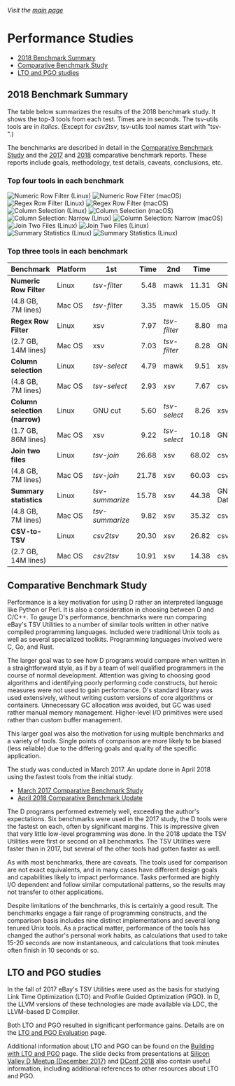 _Visit the [main page](../README.md)_

# Performance Studies

* [2018 Benchmark Summary](#2018-benchmark-summary)
* [Comparative Benchmark Study](#comparative-benchmark-study)
* [LTO and PGO studies](#lto-and-pgo-studies)

## 2018 Benchmark Summary

The table below summarizes the results of the 2018 benchmark study. It shows the top-3 tools from each test. Times are in seconds. The tsv-utils tools are in _italics_. (Except for *csv2tsv*, tsv-utils tool names start with "tsv-".)

The benchmarks are described in detail in the [Comparative Benchmark Study](#comparative-benchmark-study) and the [2017](comparative-benchmarks-2017.md) and [2018](comparative-benchmarks-2018.md) comparative benchmark reports. These reports include goals, methodology, test details, caveats, conclusions, etc.

### Top four tools in each benchmark

![Numeric Row Filter (Linux)](images/numeric-row-filter_linux_2018.jpg) ![Numeric Row Filter (macOS)](images/numeric-row-filter_linux_2018.jpg)
![Regex Row Filter (Linux)](images/regex-row-filter_linux_2018.jpg) ![Regex Row Filter (macOS)](images/regex-row-filter_linux_2018.jpg)
![Column Selection (Linux)](images/column-selection_linux_2018.jpg) ![Column Selection (macOS)](images/column-selection_macos_2018.jpg)
![Column Selection: Narrow (Linux)](images/column-selection-narrow_linux_2018.jpg) ![Column Selection: Narrow (macOS)](images/column-selection-narrow_macos_2018.jpg)
![Join Two Files (Linux)](images/join-two-files_linux_2018.jpg) ![Join Two Files (Linux)](images/join-two-files_macos_2018.jpg)
![Summary Statistics (Linux)](images/summary-statistics_linux_2018.jpg) ![Summary Statistics (Linux)](images/summary-statistics_macos_2018.jpg)

### Top three tools in each benchmark

| Benchmark                     | Platform | 1st             |  Time | 2nd          |  Time | 3rd          |  Time |
|-------------------------------|----------|-----------------|------:|--------------|------:|--------------|------:|
| **Numeric Row Filter**        | Linux    | _tsv-filter_    |  5.48 | mawk         | 11.31 | GNU awk      | 42.80 |
| (4.8 GB, 7M lines)            | Mac OS   | _tsv-filter_    |  3.35 | mawk         | 15.05 | GNU awk      | 24.25 |
| **Regex Row Filter**          | Linux    | xsv             |  7.97 | _tsv-filter_ |  8.80 | mawk         | 17.74 |
| (2.7 GB, 14M lines)           | Mac OS   | xsv             |  7.03 | _tsv-filter_ |  8.28 | GNU awk      | 16.47 |
| **Column selection**          | Linux    | _tsv-select_    |  4.79 | mawk         |  9.51 | xsv          |  9.74 |
| (4.8 GB, 7M lines)            | Mac OS   | _tsv-select_    |  2.93 | xsv          |  7.67 | csvtk        | 11.00 |
| **Column selection (narrow)** | Linux    | GNU cut         |  5.60 | _tsv-select_ |  8.26 | xsv          | 13.60 |
| (1.7 GB, 86M lines)           | Mac OS   | xsv             |  9.22 | _tsv-select_ | 10.18 | GNU cut      | 10.65 |
| **Join two files**            | Linux    | _tsv-join_      | 26.68 | xsv          | 68.02 | csvtk        | 98.51 |
| (4.8 GB, 7M lines)            | Mac OS   | _tsv-join_      | 21.78 | xsv          | 60.03 | csvtk        | 82.43 |
| **Summary statistics**        | Linux    | _tsv-summarize_ | 15.78 | xsv          | 44.38 | GNU Datamash | 48.51 |
| (4.8 GB, 7M lines)            | Mac OS   | _tsv-summarize_ |  9.82 | xsv          | 35.32 | csvtk        | 45.92 |
| **CSV-to-TSV**                | Linux    | _csv2tsv_       | 20.30 | xsv          | 26.82 | csvtk        | 44.82 |
| (2.7 GB, 14M lines)           | Mac OS   | _csv2tsv_       | 10.91 | xsv          | 14.38 | csvtk        | 32.49 |

## Comparative Benchmark Study

Performance is a key motivation for using D rather an interpreted language like Python or Perl. It is also a consideration in choosing between D and C/C++. To gauge D's performance, benchmarks were run comparing eBay's TSV Utilities to a number of similar tools written in other native compiled programming languages. Included were traditional Unix tools as well as several specialized toolkits. Programming languages involved were C, Go, and Rust.

The larger goal was to see how D programs would compare when written in a straightforward style, as if by a team of well qualified programmers in the course of normal development. Attention was giving to choosing good algorithms and identifying poorly performing code constructs, but heroic measures were not used to gain performance. D's standard library was used extensively, without writing custom versions of core algorithms or containers. Unnecessary GC allocation was avoided, but GC was used rather manual memory management. Higher-level I/O primitives were used rather than custom buffer management.

This larger goal was also the motivation for using multiple benchmarks and a variety of tools. Single points of comparison are more likely to be biased (less reliable) due to the differing goals and quality of the specific application.

The study was conducted in March 2017. An update done in April 2018 using the fastest tools from the initial study.

* [March 2017 Comparative Benchmark Study](comparative-benchmarks-2017.md)
* [April 2018 Comparative Benchmark Update](comparative-benchmarks-2018.md)

The D programs performed extremely well, exceeding the author's expectations. Six benchmarks were used in the 2017 study, the D tools were the fastest on each, often by significant margins. This is impressive given that very little low-level programming was done. In the 2018 update the TSV Utilities were first or second on all benchmarks. The TSV Utilities were faster than in 2017, but several of the other tools had gotten faster as well.

As with most benchmarks, there are caveats. The tools used for comparison are not exact equivalents, and in many cases have different design goals and capabilities likely to impact performance. Tasks performed are highly I/O dependent and follow similar computational patterns, so the results may not transfer to other applications.

Despite limitations of the benchmarks, this is certainly a good result. The benchmarks engage a fair range of programming constructs, and the comparison basis includes nine distinct implementations and several long tenured Unix tools. As a practical matter, performance of the tools has changed the author's personal work habits, as calculations that used to take 15-20 seconds are now instantaneous, and calculations that took minutes often finish in 10 seconds or so.

## LTO and PGO studies

In the fall of 2017 eBay's TSV Utilities were used as the basis for studying Link Time Optimization (LTO) and Profile Guided Optimization (PGO). In D, the LLVM versions of these technologies are made available via LDC, the LLVM-based D Compiler.

Both LTO and PGO resulted in significant performance gains. Details are on the [LTO and PGO Evaluation](lto-pgo-study.md) page.

Additional information about LTO and PGO can be found on the [Building with LTO and PGO](BuildingWithLTO.md) page. The slide decks from presentations at [Silicon Valley D Meetup (December 2017)](dlang-meetup-14dec2017.pdf) and [DConf 2018](dconf2018.pdf) also contain useful information, including additional references to other resources about LTO and PGO.
